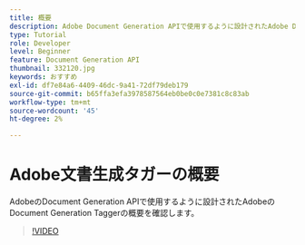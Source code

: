 ```yaml
---
title: 概要
description: Adobe Document Generation APIで使用するように設計されたAdobe Document Generation Taggerの概要
type: Tutorial
role: Developer
level: Beginner
feature: Document Generation API
thumbnail: 332120.jpg
keywords: おすすめ
exl-id: df7e84a6-4409-46dc-9a41-72df79deb179
source-git-commit: b65ffa3efa3978587564eb0be0c0e7381c8c83ab
workflow-type: tm+mt
source-wordcount: '45'
ht-degree: 2%

---
```


# Adobe文書生成タガーの概要

AdobeのDocument Generation APIで使用するように設計されたAdobeのDocument Generation Taggerの概要を確認します。

>[!VIDEO](https://video.tv.adobe.com/v/332120?hidetitle=true)
